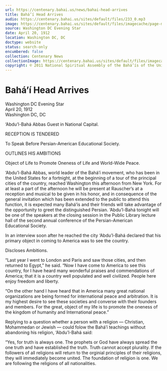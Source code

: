 ```yaml
---
url: https://centenary.bahai.us/news/bahai-head-arrives
title: Bahá’í Head Arrives
audio: https://centenary.bahai.us/sites/default/files/233_0.mp3
image: https://centenary.bahai.us/sites/default/files/imagecache/page-main-image/images/press_clippings/04-20-1912%20Washington%20Evening%20Star%20Bahai%20Head%20Arrives.png
source: Washington DC Evening Star
date: April 20, 1912
location: Washington DC, DC
doctype: website
status: search-only
encumbered: false
collection: Centenary News
collectionImage: https://centenary.bahai.us/sites/default/files/imagecache/theme-image/main_image/abdulbaha-overview-small_0.jpg
copyright: © 2011 National Spiritual Assembly of the Bahá’ís of the United States
---
```



# Bahá’í Head Arrives

Washington DC Evening Star  
April 20, 1912  
Washington DC, DC  



‘Abdu’l-Bahá Abbas Guest in National Capital.

RECEPTION IS TENDERED

To Speak Before Persian-American Educational Society.

OUTLINES HIS AMBITIONS

Object of Life to Promote Oneness of Life and World-Wide Peace.

‘Abdu’l-Bahá Abbas, world leader of the Bahá’í movement, who has been in the United States for a fortnight, at the beginning of a tour of the principal cities of the country, reached Washington this afternoon from New York. For at least a part of the afternoon he will be present at Rauscher’s at a reception and musical to be given in his honor, and in consequence of the general invitation which has been extended to the public to attend this function, it is expected many Bahá’ís and their friends will take advantage of the opportunity to greet the distinguished Persian. ‘Abdu’l-Bahá tonight will be one of the speakers at the closing session in the Public Library lecture hall of the second annual conference of the Persian-American Educational Society.

In an interview soon after he reached the city ‘Abdu’l-Bahá declared that his primary object in coming to America was to see the country.

Discloses Ambitions.

“Last year I went to London and Paris and saw those cities, and then returned to Egypt,” he said. “Now I have come to America to see this country, for I have heard many wonderful praises and commendations of America; that it is a country well populated and well civilized. People here enjoy freedom and liberty.

“On the other hand I have heard that in America many great national organizations are being formed for international peace and arbitration. It is my highest desire to see these societies and converse with their founders and members. For the great, object of my life is to promote the oneness of the kingdom of humanity and International peace.”

Replying to a question whether a person with a religion — Christian, Mohammedan or Jewish — could folow the Bahá’í teachings without abandoning his religion, ‘Abdu’l-Bahá said:

“Yes, for truth is always one. The prophets or God have always spread the one truth and have established the truth. Truth cannot accept plurality. If the followers of all religions will return to the orginial principles of their religions, they will immediately become united. The foundation of religion is one. We are following the religions of all nationalities.